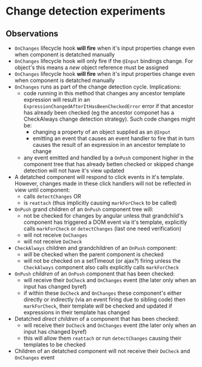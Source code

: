 # Change detection experiments

## Observations

* `OnChanges` lifecycle hook **will fire** when it's input properties change even when component is detatched manually
* `OnChanges` lifecycle hook will only fire if the `@Input` bindings change. For object's this means a *new* object reference must be assigned
* `OnChanges` lifecycle hook **will fire** when it's input properties change even when component is detatched manually
* `OnChanges` runs as part of the change detection cycle. Implications:
	* code running in this method that changes any ancestor template expression will result in an `ExpressionChangedAfterItHasBeenCheckedError` error if that ancestor has already been checked (eg the ancestor componet has a CheckAlways change detection strategy). Such code changes might be:
		* changing a property of an object supplied as an `@Input`
		* emitting an event that causes an event handler to fire that in turn causes the result of an expression in an ancestor template to change
	* any event emitted and handled by a `OnPush` component higher in the component tree that has already betten checked or skipped change detection will not have it's view updated
* A detatched component will respond to click events in it's template. However, changes made in these click handlers will not be reflected in view until component:
	* calls `detectChanges` OR
	* is `reattach` (thus implicitly causing `markForCheck` to be called)
* `OnPush` grand children of an `OnPush` component tree will:
	* not be checked for changes by angular unless that grandchild's component has triggered a DOM event via it's template, explicitly calls `markForCheck` or `detectChanges` (last one need verification)
	* will not receive `OnChanges`
	* will not receive `DoCheck`
* `CheckAlways` children and grandchildren of an `OnPush` component:
	* *will* be checked when the parent component is checked
	* will not be checked on a setTimeout (or ajax?) firing unless the `CheckAlways` component also calls explicitly calls `markForCheck`
* `OnPush` *children* of an `OnPush` component that has been checked:
	* will receive their `DoCheck` and `OnChanges` event (the later only when an input has changed byref)
	* if within these `DoCheck` and `OnChanges` these component's either directly or indirectly (via an event firing due to sibling code) then `markForCheck`, their template *will* be checked and updated if expressions in their template has changed
* Detatched *direct children* of a component that has been checked:
	* will receive their `DoCheck` and `OnChanges` event (the later only when an input has changed byref)
	* this will allow them `reattach` or run `detectChanges` causing their templates to be checked
* Children of an detatched component will not receive their `DoCheck` and `OnChanges` event